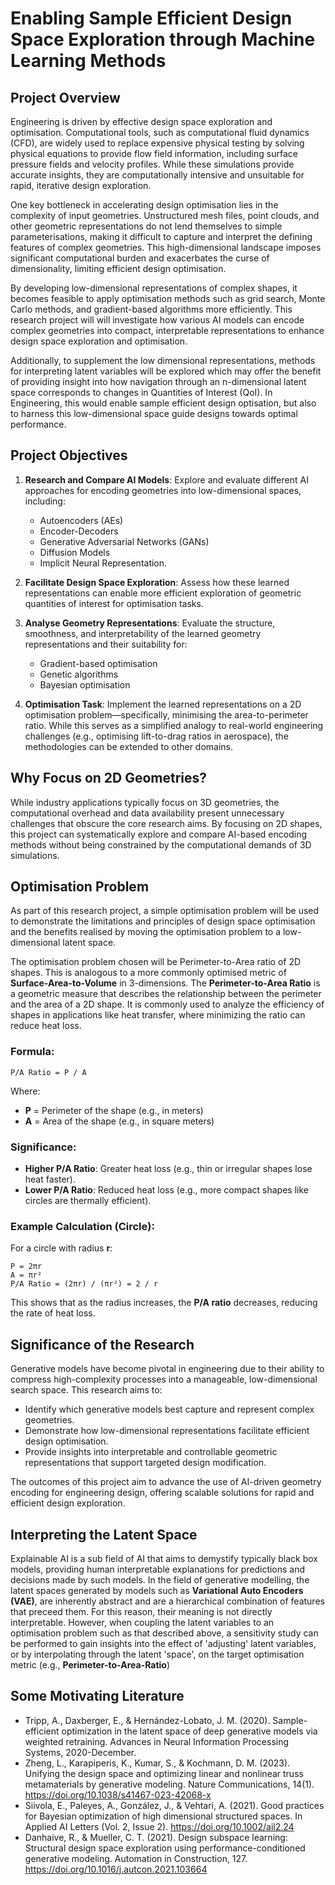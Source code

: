 # Enabling Sample Efficient Design Space Exploration through Machine Learning Methods

## Project Overview

Engineering is driven by effective design space exploration and optimisation. Computational tools, such as computational fluid dynamics (CFD), are widely used to replace expensive physical testing by solving physical equations to provide flow field information, including surface pressure fields and velocity profiles. While these simulations provide accurate insights, they are computationally intensive and unsuitable for rapid, iterative design exploration.

One key bottleneck in accelerating design optimisation lies in the complexity of input geometries. Unstructured mesh files, point clouds, and other geometric representations do not lend themselves to simple parameterisations, making it difficult to capture and interpret the defining features of complex geometries. This high-dimensional landscape imposes significant computational burden and exacerbates the curse of dimensionality, limiting efficient design optimisation.

By developing low-dimensional representations of complex shapes, it becomes feasible to apply optimisation methods such as grid search, Monte Carlo methods, and gradient-based algorithms more efficiently. This research project will will investigate how various AI models can encode complex geometries into compact, interpretable representations to enhance design space exploration and optimisation.

Additionally, to supplement the low dimensional representations, methods for interpreting latent variables will be explored which may offer the benefit of providing insight into how navigation through an n-dimensional latent space corresponds to changes in Quantities of Interest (QoI). In Engineering, this would enable sample efficient design optisation, but also to harness this low-dimensional space guide designs towards optimal performance. 

## Project Objectives

1. **Research and Compare AI Models**: Explore and evaluate different AI approaches for encoding geometries into low-dimensional spaces, including:

   - Autoencoders (AEs)
   - Encoder-Decoders
   - Generative Adversarial Networks (GANs)
   - Diffusion Models
   - Implicit Neural Representation.

2. **Facilitate Design Space Exploration**: Assess how these learned representations can enable more efficient exploration of geometric quantities of interest for optimisation tasks.

3. **Analyse Geometry Representations**: Evaluate the structure, smoothness, and interpretability of the learned geometry representations and their suitability for:

   - Gradient-based optimisation
   - Genetic algorithms
   - Bayesian optimisation

4. **Optimisation Task**: Implement the learned representations on a 2D optimisation problem—specifically, minimising the area-to-perimeter ratio. While this serves as a simplified analogy to real-world engineering challenges (e.g., optimising lift-to-drag ratios in aerospace), the methodologies can be extended to other domains.

## Why Focus on 2D Geometries?

While industry applications typically focus on 3D geometries, the computational overhead and data availability present unnecessary challenges that obscure the core research aims. By focusing on 2D shapes, this project can systematically explore and compare AI-based encoding methods without being constrained by the computational demands of 3D simulations.

## Optimisation Problem
As part of this research project, a simple optimisation problem will be used to demonstrate the limitations and principles of design space optimisation and the benefits realised by moving the optimisation  problem to a low-dimensional latent space. 

The optimisation problem chosen will be Perimeter-to-Area ratio of 2D shapes. This is analogous to a more commonly optimised metric of **Surface-Area-to-Volume** in 3-dimensions. The **Perimeter-to-Area Ratio** is a geometric measure that describes the relationship between the perimeter and the area of a 2D shape. It is commonly used to analyze the efficiency of shapes in applications like heat transfer, where minimizing the ratio can reduce heat loss.

### Formula:

```
P/A Ratio = P / A
```

Where:
- **P** = Perimeter of the shape (e.g., in meters)
- **A** = Area of the shape (e.g., in square meters)

### Significance:

- **Higher P/A Ratio**: Greater heat loss (e.g., thin or irregular shapes lose heat faster).
- **Lower P/A Ratio**: Reduced heat loss (e.g., more compact shapes like circles are thermally efficient).

### Example Calculation (Circle):

For a circle with radius **r**:

```
P = 2πr
A = πr²
P/A Ratio = (2πr) / (πr²) = 2 / r
```

This shows that as the radius increases, the **P/A ratio** decreases, reducing the rate of heat loss.


## Significance of the Research

Generative models have become pivotal in engineering due to their ability to compress high-complexity processes into a manageable, low-dimensional search space. This research aims to:

- Identify which generative models best capture and represent complex geometries.
- Demonstrate how low-dimensional representations facilitate efficient design optimisation.
- Provide insights into interpretable and controllable geometric representations that support targeted design modification.

The outcomes of this project aim to advance the use of AI-driven geometry encoding for engineering design, offering scalable solutions for rapid and efficient design exploration.

## Interpreting the Latent Space
Explainable AI is a sub field of AI that aims to demystify typically black box models, providing human interpretable explanations for predictions and decisions made by such models. In the field of generative modelling, the latent spaces generated by models such as **Variational Auto Encoders (VAE)**, are inherently abstract and are a hierarchical combination of features that preceed them. For this reason, their meaning is not directly interpretable. However, when coupling the latent variables to an optimisation problem such as that described above, a sensitivity study can be performed to gain insights into the effect of 'adjusting' latent variables, or by interpolating through the latent 'space', on the target optimisation metric (e.g., **Perimeter-to-Area-Ratio**)

## Some Motivating Literature
- Tripp, A., Daxberger, E., & Hernández-Lobato, J. M. (2020). Sample-efficient optimization in the latent space of deep generative models via weighted retraining. Advances in Neural Information Processing Systems, 2020-December.
- Zheng, L., Karapiperis, K., Kumar, S., & Kochmann, D. M. (2023). Unifying the design space and optimizing linear and nonlinear truss metamaterials by generative modeling. Nature Communications, 14(1). https://doi.org/10.1038/s41467-023-42068-x
- Siivola, E., Paleyes, A., González, J., & Vehtari, A. (2021). Good practices for Bayesian optimization of high dimensional structured spaces. In Applied AI Letters (Vol. 2, Issue 2). https://doi.org/10.1002/ail2.24
- Danhaive, R., & Mueller, C. T. (2021). Design subspace learning: Structural design space exploration using performance-conditioned generative modeling. Automation in Construction, 127. https://doi.org/10.1016/j.autcon.2021.103664

